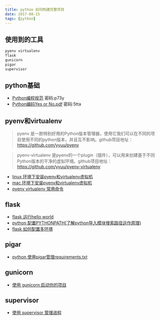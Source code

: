 ```yaml
---
title: python 如何构建完整项目
date: 2017-08-15
tags: [python]
---
```


## 使用到的工具
```bash
pyenv virtualenv
flask
gunicorn 
pigar
supervisor
```
## python基础

- [Python编程规范](http://pan.baidu.com/s/1boX8P6v) 密码:p73y
- [Python编码Yes or No.pdf](http://pan.baidu.com/s/1skNCT7v) 密码:5tta


## pyenv和virtualenv
> pyenv 是一款特别好用的Python版本管理器，使用它我们可以在不同的项目使用不同的python版本，并且互不影响。github项目地址：https://github.com/yyuu/pyenv

> pyenv-virtualenv 是pyenv的一个plugin（插件），可以用来创建基于不同Python版本的干净的虚拟环境。github项目地址：https://github.com/yyuu/pyenv-virtualenv

- [linux 环境下安装pyenv和virtualenv虚拟机](/python/2017/08/10/pyenv-linux)
- [mac 环境下安装pyenv和virtualenv虚拟机](/python/2017/08/10/pyenv-mac)
- [pyenv virtualenv 常用命令](/python/2017/08/10/pyenv-cmd)


## flask
- [flask 运行hello world](/python/2017/08/15/flask-hello-world)
- [python 配置PYTHONPATH(了解python导入模块搜索路径运作原理)](/python/2017/08/15/config-pythonpath)
- [flask 如何配置多环境](/python/2017/08/15/flask-env-config)

## pigar

- [python 使用pigar管理requirements.txt](/python/2017/08/19/pigar)

## gunicorn
- [使用 gunicorn 启动你的项目](/python/2017/08/15/gunicorn-run)

## supervisor

- [使用 supervisor 管理进程](/python/2017/08/18/basic-supervisor)
